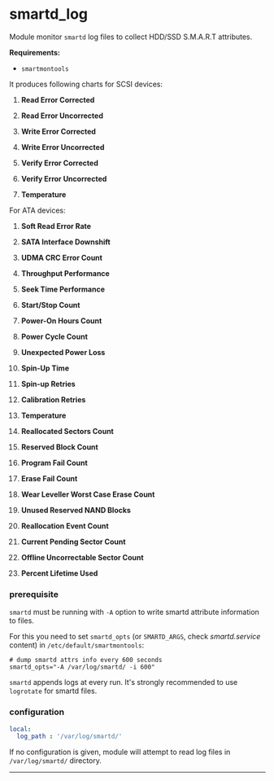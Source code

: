 # smartd_log

Module monitor `smartd` log files to collect HDD/SSD S.M.A.R.T attributes.

**Requirements:**
* `smartmontools`

It produces following charts for SCSI devices:

1. **Read Error Corrected**

2. **Read Error Uncorrected**

3. **Write Error Corrected**

4. **Write Error Uncorrected**

5. **Verify Error Corrected**

6. **Verify Error Uncorrected**

7. **Temperature**


For ATA devices:

1. **Soft Read Error Rate**

2. **SATA Interface Downshift**

3. **UDMA CRC Error Count**

4. **Throughput Performance**

5. **Seek Time Performance**

6. **Start/Stop Count**

7. **Power-On Hours Count**

8. **Power Cycle Count**

9. **Unexpected Power Loss**

10. **Spin-Up Time**

11. **Spin-up Retries**

12. **Calibration Retries**

13. **Temperature**

14. **Reallocated Sectors Count**

15. **Reserved Block Count**

16. **Program Fail Count**

17. **Erase Fail Count**

18. **Wear Leveller Worst Case Erase Count**

19. **Unused Reserved NAND Blocks**

20. **Reallocation Event Count**

21. **Current Pending Sector Count**

22. **Offline Uncorrectable Sector Count**

23. **Percent Lifetime Used**

### prerequisite
`smartd` must be running with `-A` option to write smartd attribute information to files.

For this you need to set `smartd_opts` (or `SMARTD_ARGS`, check _smartd.service_ content) in `/etc/default/smartmontools`:


```
# dump smartd attrs info every 600 seconds
smartd_opts="-A /var/log/smartd/ -i 600"
```


`smartd` appends logs at every run. It's strongly recommended to use `logrotate` for smartd files.

### configuration

```yaml
local:
  log_path : '/var/log/smartd/'
```

If no configuration is given, module will attempt to read log files in `/var/log/smartd/` directory.

---

